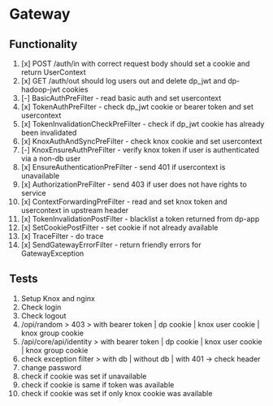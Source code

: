 # Gateway

## Functionality
01. [x] POST /auth/in with correct request body should set a cookie and return UserContext
02. [x] GET /auth/out should log users out and delete dp_jwt and dp-hadoop-jwt cookies
03. [-] BasicAuthPreFilter - read basic auth and set usercontext
04. [x] TokenAuthPreFilter - check dp_jwt cookie or bearer token and set usercontext
05. [x] TokenInvalidationCheckPreFilter - check if dp_jwt cookie has already been invalidated
06. [x] KnoxAuthAndSyncPreFilter - check knox cookie and set usercontext
07. [-] KnoxEnsureAuthPreFilter - verify knox token if user is authenticated via a non-db user
08. [x] EnsureAuthenticationPreFilter - send 401 if usercontext is unavailable
10. [x] AuthorizationPreFilter - send 403 if user does not have rights to service
11. [x] ContextForwardingPreFilter - read and set knox token and usercontext in upstream header 
12. [x] TokenInvalidationPostFilter - blacklist a token returned from dp-app
13. [x] SetCookiePostFilter - set cookie if not already available
14. [x] TraceFilter - do trace
15. [x] SendGatewayErrorFilter - return friendly errors for GatewayException

## Tests
01. Setup Knox and nginx
02. Check login
03. Check logout
04. /opi/random > 403 > with bearer token | dp cookie | knox user cookie | knox group cookie
05. /api/core/api/identity > with bearer token | dp cookie | knox user cookie | knox group cookie
06. check exception filter > with db | without db | with 401 -> check header
07. change password
08. check if cookie was set if unavailable
09. check if cookie is same if token was available
10. check if cookie was set if only knox cookie was available

